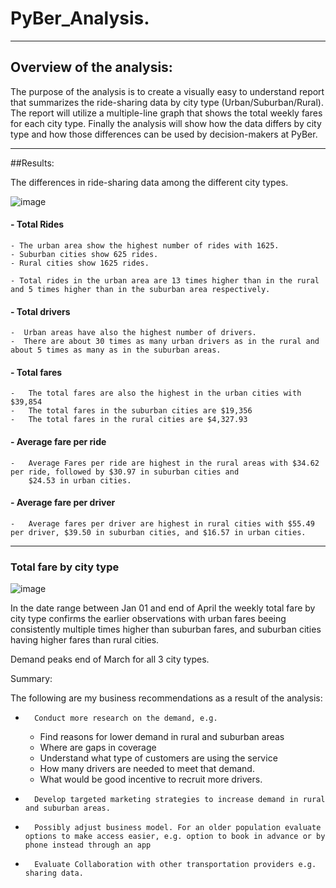 # PyBer_Analysis.
___
## Overview of the analysis:

The purpose of the analysis is to create a visually easy to understand report that summarizes the ride-sharing data by city type (Urban/Suburban/Rural). 
The report will utilize a multiple-line graph that shows the total weekly fares for each city type. 
Finally the analysis will show how the data differs by city type and how those differences can be used by decision-makers at PyBer.
___
##Results:

The differences in ride-sharing data among the different city types. 

![image](https://user-images.githubusercontent.com/91682586/141694416-9d3ff3de-9b46-4301-8e89-68c6695c0604.png)

#### - Total Rides

    - The urban area show the highest number of rides with 1625.
    - Suburban cities show 625 rides.
    - Rural cities show 1625 rides.

    - Total rides in the urban area are 13 times higher than in the rural and 5 times higher than in the suburban area respectively.

#### - Total drivers

    -  Urban areas have also the highest number of drivers.
    -  There are about 30 times as many urban drivers as in the rural and about 5 times as many as in the suburban areas.

#### - Total fares

    -   The total fares are also the highest in the urban cities with $39,854
    -   The total fares in the suburban cities are $19,356
    -   The total fares in the rural cities are $4,327.93
    
       
#### - Average fare per ride 

    -   Average Fares per ride are highest in the rural areas with $34.62 per ride, followed by $30.97 in suburban cities and
        $24.53 in urban cities.

#### - Average fare per driver

    -   Average fares per driver are highest in rural cities with $55.49 per driver, $39.50 in suburban cities, and $16.57 in urban cities.
___
### Total fare by city type 

![image](https://user-images.githubusercontent.com/91682586/141694474-229b85a9-d45d-4725-903f-2dc2ca522210.png)

In the date range between Jan 01  and end of April the weekly total fare by city type confirms the earlier observations with
urban fares beeing consistently multiple times higher than suburban fares, and suburban cities having higher fares than rural cities.

Demand peaks end of March for all 3 city types.


Summary:

The following are my business recommendations as a result of the analysis:

-       Conduct more research on the demand, e.g.
    -   Find reasons for lower demand in rural and suburban areas  
    -   Where are gaps in coverage
    -   Understand what type of customers are using  the service
    -   How many drivers are needed to meet that demand.
    -   What would be good incentive to recruit more drivers. 
    
-       Develop targeted marketing strategies to increase demand in rural and suburban areas.
  
-       Possibly adjust business model. For an older population evaluate options to make access easier, e.g. option to book in advance or by phone instead through an app
 
-       Evaluate Collaboration with other transportation providers e.g. sharing data. 
   
   
    
    
    
    


    
